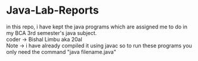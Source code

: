 # Java-Lab-Reports
in this repo, i have kept the java programs which are assigned me to do in my BCA 3rd semester's java subject.
<br>
coder -> Bishal Limbu aka 20al
<br>
Note -> i have already compiled it using javac so to run these programs you only need the command "java filename.java"

